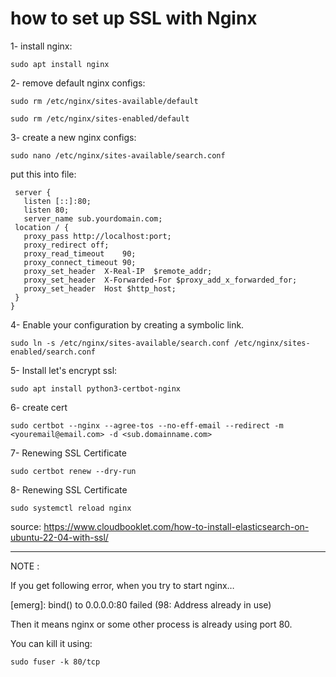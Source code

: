 # how to set up SSL with Nginx

1- install nginx:

`sudo apt install nginx`

2- remove default nginx configs:

`sudo rm /etc/nginx/sites-available/default`

`sudo rm /etc/nginx/sites-enabled/default`

3- create a new nginx configs:

`sudo nano /etc/nginx/sites-available/search.conf`

put this into file:

     server {
       listen [::]:80;
       listen 80;
       server_name sub.yourdomain.com;
     location / {
       proxy_pass http://localhost:port;
       proxy_redirect off;
       proxy_read_timeout    90;
       proxy_connect_timeout 90;
       proxy_set_header  X-Real-IP  $remote_addr;
       proxy_set_header  X-Forwarded-For $proxy_add_x_forwarded_for;
       proxy_set_header  Host $http_host;
     }
    }


4- Enable your configuration by creating a symbolic link.

`sudo ln -s /etc/nginx/sites-available/search.conf /etc/nginx/sites-enabled/search.conf`


5- Install let's encrypt ssl:

`sudo apt install python3-certbot-nginx`

6- create cert

`sudo certbot --nginx --agree-tos --no-eff-email --redirect -m <youremail@email.com> -d <sub.domainname.com>`

7- Renewing SSL Certificate

`sudo certbot renew --dry-run`


8- Renewing SSL Certificate

`sudo systemctl reload nginx`

source:
<https://www.cloudbooklet.com/how-to-install-elasticsearch-on-ubuntu-22-04-with-ssl/>


--------------------

NOTE : 

If you get following error, when you try to start nginx…

[emerg]: bind() to 0.0.0.0:80 failed (98: Address already in use)

Then it means nginx or some other process is already using port 80.

You can kill it using:

`sudo fuser -k 80/tcp`
